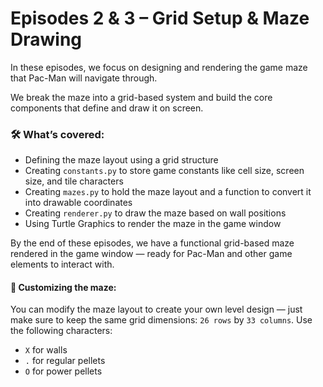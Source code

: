 # Episodes 2 & 3 – Grid Setup & Maze Drawing

In these episodes, we focus on designing and rendering the game maze that Pac-Man will navigate through.

We break the maze into a grid-based system and build the core components that define and draw it on screen.

### 🛠️ What’s covered:
- Defining the maze layout using a grid structure
- Creating `constants.py` to store game constants like cell size, screen size, and tile characters
- Creating `mazes.py` to hold the maze layout and a function to convert it into drawable coordinates
- Creating `renderer.py` to draw the maze based on wall positions
- Using Turtle Graphics to render the maze in the game window

By the end of these episodes, we have a functional grid-based maze rendered in the game window — ready for Pac-Man and other game elements to interact with.

#### 🧩 Customizing the maze:
You can modify the maze layout to create your own level design — just make sure to keep the same grid dimensions: `26 rows` by `33 columns`.
Use the following characters:

- `X` for walls
- `.` for regular pellets
- `O` for power pellets
